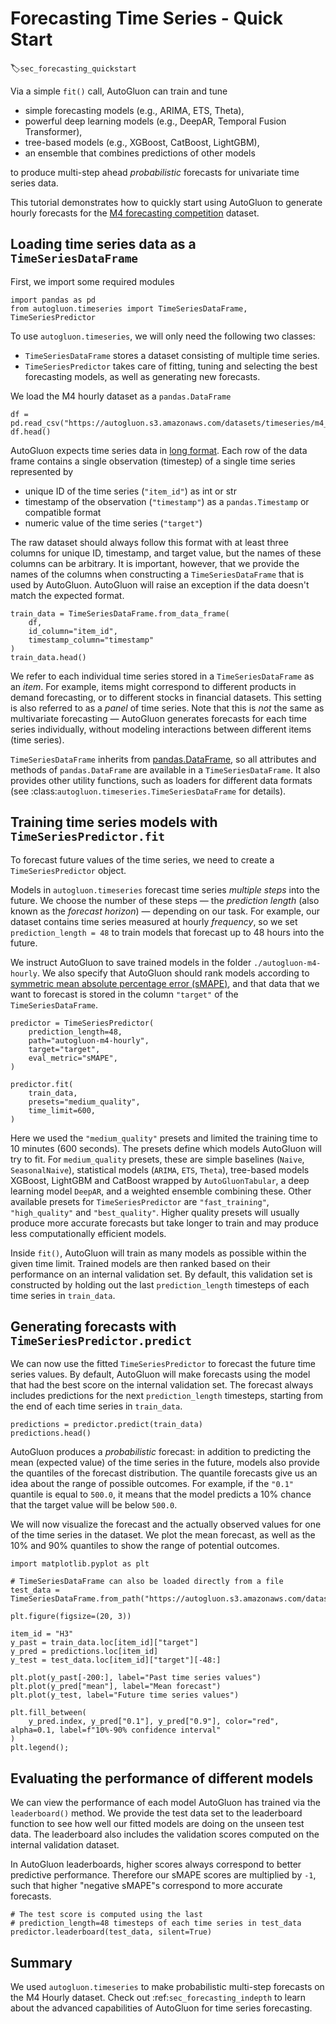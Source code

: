 # Forecasting Time Series - Quick Start
:label:`sec_forecasting_quickstart`

Via a simple `fit()` call, AutoGluon can train and tune

- simple forecasting models (e.g., ARIMA, ETS, Theta),
- powerful deep learning models (e.g., DeepAR, Temporal Fusion Transformer),
- tree-based models (e.g., XGBoost, CatBoost, LightGBM),
- an ensemble that combines predictions of other models

to produce multi-step ahead _probabilistic_ forecasts for univariate time series data.

This tutorial demonstrates how to quickly start using AutoGluon to generate hourly forecasts for the [M4 forecasting competition](https://www.sciencedirect.com/science/article/pii/S0169207019301128) dataset.

## Loading time series data as a `TimeSeriesDataFrame`

First, we import some required modules
```{.python .input}
import pandas as pd
from autogluon.timeseries import TimeSeriesDataFrame, TimeSeriesPredictor
```
To use `autogluon.timeseries`, we will only need the following two classes:

- `TimeSeriesDataFrame` stores a dataset consisting of multiple time series.
- `TimeSeriesPredictor` takes care of fitting, tuning and selecting the best forecasting models, as well as generating new forecasts.

We load the M4 hourly dataset as a `pandas.DataFrame`
```{.python .input}
df = pd.read_csv("https://autogluon.s3.amazonaws.com/datasets/timeseries/m4_hourly/train.csv")
df.head()
```

AutoGluon expects time series data in [long format](https://doc.dataiku.com/dss/latest/time-series/data-formatting.html#long-format).
Each row of the data frame contains a single observation (timestep) of a single time series represented by

- unique ID of the time series (`"item_id"`) as int or str
- timestamp of the observation (`"timestamp"`) as a `pandas.Timestamp` or compatible format
- numeric value of the time series (`"target"`)

The raw dataset should always follow this format with at least three columns for unique ID, timestamp, and target value, but the names of these columns can be arbitrary.
It is important, however, that we provide the names of the columns when constructing a `TimeSeriesDataFrame` that is used by AutoGluon.
AutoGluon will raise an exception if the data doesn't match the expected format.
```{.python .input}
train_data = TimeSeriesDataFrame.from_data_frame(
    df,
    id_column="item_id",
    timestamp_column="timestamp"
)
train_data.head()
```

We refer to each individual time series stored in a `TimeSeriesDataFrame` as an _item_.
For example, items might correspond to different products in demand forecasting, or to different stocks in financial datasets.
This setting is also referred to as a _panel_ of time series.
Note that this is *not* the same as multivariate forecasting — AutoGluon generates forecasts for each time series individually, without modeling interactions between different items (time series).

`TimeSeriesDataFrame` inherits from [pandas.DataFrame](https://pandas.pydata.org/pandas-docs/stable/reference/api/pandas.DataFrame.html), so all attributes and methods of `pandas.DataFrame` are available in a `TimeSeriesDataFrame`.
It also provides other utility functions, such as loaders for different data formats (see :class:`autogluon.timeseries.TimeSeriesDataFrame` for details).

## Training time series models with `TimeSeriesPredictor.fit`
To forecast future values of the time series, we need to create a `TimeSeriesPredictor` object.

Models in `autogluon.timeseries` forecast time series _multiple steps_ into the future.
We choose the number of these steps — the _prediction length_ (also known as the _forecast horizon_) —  depending on our task.
For example, our dataset contains time series measured at hourly _frequency_, so we set `prediction_length = 48` to train models that forecast up to 48 hours into the future.

We instruct AutoGluon to save trained models in the folder `./autogluon-m4-hourly`.
We also specify that AutoGluon should rank models according to [symmetric mean absolute percentage error (sMAPE)](https://en.wikipedia.org/wiki/Symmetric_mean_absolute_percentage_error), and that data that we want to forecast is stored in the column `"target"` of the `TimeSeriesDataFrame`.


```{.python .input}
predictor = TimeSeriesPredictor(
    prediction_length=48,
    path="autogluon-m4-hourly",
    target="target",
    eval_metric="sMAPE",
)

predictor.fit(
    train_data,
    presets="medium_quality",
    time_limit=600,
)
```
Here we used the `"medium_quality"` presets and limited the training time to 10 minutes (600 seconds).
The presets define which models AutoGluon will try to fit.
For `medium_quality` presets, these are
simple baselines (`Naive`, `SeasonalNaive`),
statistical models (`ARIMA`, `ETS`, `Theta`),
tree-based models XGBoost, LightGBM and CatBoost wrapped by `AutoGluonTabular`,
a deep learning model `DeepAR`,
and a weighted ensemble combining these.
Other available presets for `TimeSeriesPredictor` are `"fast_training"`, `"high_quality"` and `"best_quality"`.
Higher quality presets will usually produce more accurate forecasts but take longer to train and may produce less computationally efficient models.

Inside `fit()`, AutoGluon will train as many models as possible within the given time limit.
Trained models are then ranked based on their performance on an internal validation set.
By default, this validation set is constructed by holding out the last `prediction_length` timesteps of each time series in `train_data`.




## Generating forecasts with `TimeSeriesPredictor.predict`

We can now use the fitted `TimeSeriesPredictor` to forecast the future time series values.
By default, AutoGluon will make forecasts using the model that had the best score on the internal validation set.
The forecast always includes predictions for the next `prediction_length` timesteps, starting from the end of each time series in `train_data`.

```{.python .input}
predictions = predictor.predict(train_data)
predictions.head()
```
AutoGluon produces a _probabilistic_ forecast: in addition to predicting the mean (expected value) of the time series in the future, models also provide the quantiles of the forecast distribution.
The quantile forecasts give us an idea about the range of possible outcomes.
For example, if the `"0.1"` quantile is equal to `500.0`, it means that the model predicts a 10% chance that the target value will be below `500.0`.

We will now visualize the forecast and the actually observed values for one of the time series in the dataset.
We plot the mean forecast, as well as the 10% and 90% quantiles to show the range of potential outcomes.
```{.python .input}
import matplotlib.pyplot as plt

# TimeSeriesDataFrame can also be loaded directly from a file
test_data = TimeSeriesDataFrame.from_path("https://autogluon.s3.amazonaws.com/datasets/timeseries/m4_hourly/test.csv")

plt.figure(figsize=(20, 3))

item_id = "H3"
y_past = train_data.loc[item_id]["target"]
y_pred = predictions.loc[item_id]
y_test = test_data.loc[item_id]["target"][-48:]

plt.plot(y_past[-200:], label="Past time series values")
plt.plot(y_pred["mean"], label="Mean forecast")
plt.plot(y_test, label="Future time series values")

plt.fill_between(
    y_pred.index, y_pred["0.1"], y_pred["0.9"], color="red", alpha=0.1, label=f"10%-90% confidence interval"
)
plt.legend();
```

## Evaluating the performance of different models

We can view the performance of each model AutoGluon has trained via the `leaderboard()` method.
We provide the test data set to the leaderboard function to see how well our fitted models are doing on the unseen test data.
The leaderboard also includes the validation scores computed on the internal validation dataset.

In AutoGluon leaderboards, higher scores always correspond to better predictive performance.
Therefore our sMAPE scores are multiplied by `-1`, such that higher "negative sMAPE"s correspond to more accurate forecasts.

```{.python .input}
# The test score is computed using the last
# prediction_length=48 timesteps of each time series in test_data
predictor.leaderboard(test_data, silent=True)
```


## Summary
We used `autogluon.timeseries` to make probabilistic multi-step forecasts on the M4 Hourly dataset.
Check out :ref:`sec_forecasting_indepth` to learn about the advanced capabilities of AutoGluon for time series forecasting.
